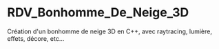 # RDV_Bonhomme_De_Neige_3D
Création d'un bonhomme de neige 3D en C++, avec raytracing, lumière, effets, décore, etc...
